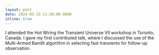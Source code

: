 ```yaml
---
layout: post
date: 2024-05-15 11:30:00-0000
inline: true
---
```


I attended the Hot Wiring the Transient Universe VII workshop in Toronto, Canada. I gave my first contributed talk, where I discussed the use of the Multi-Armed Bandit algorithm in selecting fast transients for follow-up observation.